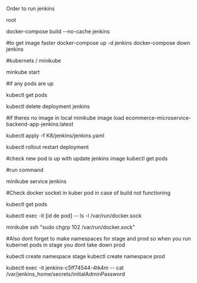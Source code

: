 Order to run jenkins

root

docker-compose build --no-cache jenkins

#to get image faster
docker-compose up -d jenkins
docker-compose down jenkins

#kubernets / minikube

minkube start

#if any pods are up

kubectl get pods

kubectl delete deployment jenkins

#if theres no image in local
minikube image load ecommerce-microservice-backend-app-jenkins:latest

kubectl apply -f K8/jenkins/jenkins.yaml

kubectl rollout restart deployment <deployment-name>

#check new pod is up with update jenkins image
kubectl get pods

#run command

minikube service jenkins


#Check docker socket in kuber pod in case of build not functioning

kubectl get pods

kubectl exec -it [id de pod] -- ls -l /var/run/docker.sock

minikube ssh "sudo chgrp 102 /var/run/docker.sock"

#Also dont forget to make namespaces for stage and prod so when you run kubernet pods in stage you dont take down prod

kubectl create namespace stage
kubectl create namespace prod


kubectl exec -it jenkins-c5ff74544-4tk4m -- cat /var/jenkins_home/secrets/initialAdminPassword

